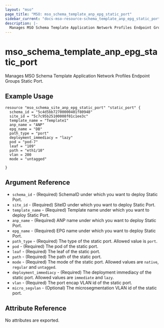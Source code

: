 ```yaml
---
layout: "mso"
page_title: "MSO: mso_schema_template_anp_epg_static_port"
sidebar_current: "docs-mso-resource-schema_template_anp_epg_static_port"
description: |-
  Manages MSO Schema Template Application Network Profiles Endpoint Groups Static Port.
---
```


# mso_schema_template_anp_epg_static_port #

Manages MSO Schema Template Application Network Profiles Endpoint Groups Static Port.

## Example Usage ##

```hcl
resource "mso_schema_site_anp_epg_static_port" "static_port" {
  schema_id = "5c4d5bb72700000401f80948"
  site_id = "5c7c95b25100008f01c1ee3c"
  template_name = "Template1"
  anp_name = "ANP"
  epg_name = "DB"
  path_type = "port"
  deployment_immediacy = "lazy"
  pod = "pod-7"
  leaf = "109"
  path = "eth1/10"
  vlan = 200
  mode = "untagged"

}
```

## Argument Reference ##

* `schema_id` - (Required) SchemaID under which you want to deploy Static Port.
* `site_id` - (Required) SiteID under which you want to deploy Static Port.
* `template_name` - (Required) Template name under which you want to deploy Static Port.
* `anp_name` - (Required) ANP name under which you want to deploy Static Port.
* `epg_name` - (Required) EPG name under which you want to deploy Static Port.
* `path_type` - (Required) The type of the static port. Allowed value is `port`.
* `pod` - (Required) The pod of the static port.
* `leaf` - (Required) The leaf of the static port.
* `path` - (Required) The path of the static port.
* `mode` - (Required) The mode of the static port. Allowed values are `native`, `regular` and `untagged`.
* `deployment_immediacy` - (Required) The deployment immediacy of the static port. Allowed values are `immediate` and `lazy`.
* `vlan` - (Required) The port encap VLAN id of the static port.
* `micro_segvlan` - (Optional) The microsegmentation VLAN id of the static port.

## Attribute Reference ##

No attributes are exported.
